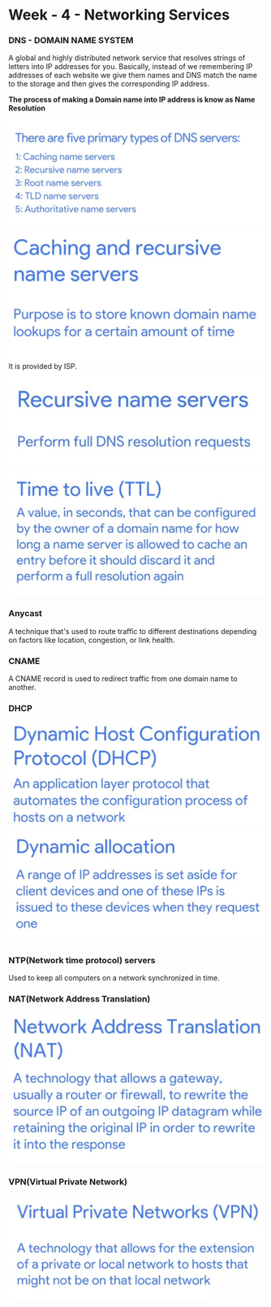 # Week - 4 - Networking Services

### <b>DNS - DOMAIN NAME SYSTEM</b>
A global and highly distributed network service that resolves strings of letters into IP addresses for you. Basically, instead of we remembering IP addresses of each website we give them names and DNS match the name to the storage and then gives the corresponding IP address.

<b>The process of making a Domain name into IP address is know as Name Resolution</b>  
  
<img src="../Images/DNS-Types.jpeg">  
  
<img src="../Images/Cacheing-dns-server.jpeg">  
It is provided by ISP.  
  
<img src="../Images/Recursive-dns-server.jpeg">  
  
<img src="../Images/TTL-entry.jpeg">
  
### <b>Anycast</b>
A technique that's used to route traffic to different destinations depending on factors like location, congestion, or link health.  

### <b>CNAME</b>
A CNAME record is used to redirect traffic from one domain name to another.

### <b>DHCP</b>
<img src="../Images/DHCP.jpeg">  
<img src="../Images/Dynamic-Allocation.jpeg">

### <b>NTP(Network time protocol) servers</b>
Used to keep all computers on a network synchronized in time.

### <b>NAT(Network Address Translation)</b>
<img src="../Images/NAT.jpeg">

### <b>VPN(Virtual Private Network)</b>
<img src="../Images/VPN.jpeg">